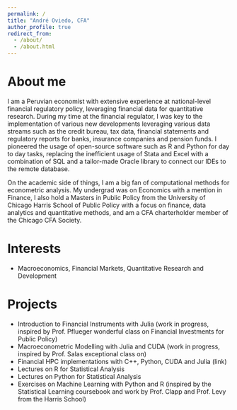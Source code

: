 ```yaml
---
permalink: /
title: "André Oviedo, CFA"
author_profile: true
redirect_from: 
  - /about/
  - /about.html
---
```


# About me


I am a Peruvian economist with extensive experience at national-level financial regulatory policy, leveraging financial data for quantitative research.
During my time at the financial regulator, I was key to the implementation of various new developments leveraging various data streams such as the credit bureau, tax data,
financial statements and regulatory reports for banks, insurance companies and pension funds. I pioneered the usage of open-source software such as R and Python
for day to day tasks, replacing the inefficient usage of Stata and Excel with a combination of SQL and a tailor-made Oracle library to connect our IDEs to the remote database.

On the academic side of things, I am a big fan of computational methods for econometric analysis. My undergrad was on Economics with a mention in Finance, I also hold a Masters in Public Policy from the University of Chicago Harris School of Public Policy with a focus on finance, data analytics and quantitative methods, and am a CFA charterholder member of the Chicago CFA Society.

# Interests

- Macroeconomics, Financial Markets, Quantitative Research and Development

# Projects

- Introduction to Financial Instruments with Julia (work in progress, inspired by Prof. Pflueger wonderful class on Financial Investments for Public Policy)
- Macroeconometric Modelling with Julia and CUDA (work in progress, inspired by Prof. Salas exceptional class on)
- Financial HPC implementations with C++, Python, CUDA and Julia (link)
- Lectures on R for Statistical Analysis
- Lectures on Python for Statistical Analysis
- Exercises on Machine Learning with Python and R (inspired by the Statistical Learning coursebook and work by Prof. Clapp and Prof. Levy from the Harris School)
